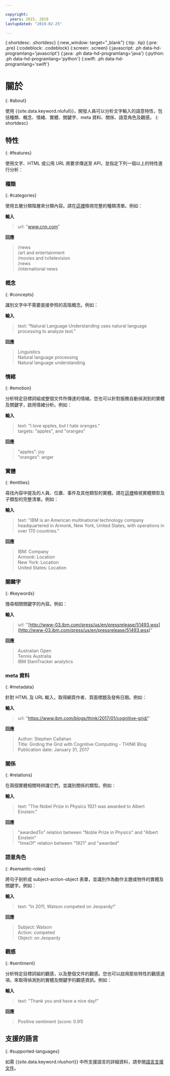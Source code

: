```yaml
---

copyright:
  years: 2015, 2019
lastupdated: "2019-02-25"

---
```


{:shortdesc: .shortdesc}
{:new_window: target="_blank"}
{:tip: .tip}
{:pre: .pre}
{:codeblock: .codeblock}
{:screen: .screen}
{:javascript: .ph data-hd-programlang='javascript'}
{:java: .ph data-hd-programlang='java'}
{:python: .ph data-hd-programlang='python'}
{:swift: .ph data-hd-programlang='swift'}

# 關於
{: #about}

使用 {{site.data.keyword.nlufull}}，開發人員可以分析文字輸入的語意特性，包括種類、概念、情緒、實體、關鍵字、meta 資料、關係、語意角色及觀感。
{: shortdesc}

## 特性
{: #features}

使用文字、HTML 或公用 URL 將要求傳送至 API，並指定下列一個以上的特性進行分析：

### 種類
{: #categories}

使用五層分類階層來分類內容。請在[這裡](/docs/services/natural-language-understanding?topic=natural-language-understanding-categories-hierarchy)檢視完整的種類清單。例如：

**輸入**
> url: "www.cnn.com"

**回應**
> /news </br>
> /art and entertainment </br>
> /movies and tv/television </br>
> /news </br>
> /international news

### 概念
{: #concepts}

識別文字中不需要直接參照的高階概念。例如：

**輸入**
> text: "Natural Language Understanding uses natural language processing to analyze text."

**回應**
> Linguistics </br>
> Natural language processing </br>
> Natural language understanding

### 情緒
{: #emotion}

分析特定目標詞組或整個文件所傳達的情緒。您也可以針對服務自動偵測到的實體及關鍵字，啟用情緒分析。例如：

**輸入**
> text: "I love apples, but I hate oranges." </br>
> targets: "apples", and "oranges"

**回應**
> "apples": joy </br>
> "oranges": anger

### 實體
{: #entities}

尋找內容中提及的人員、位置、事件及其他類型的實體。請在[這裡](/docs/services/natural-language-understanding?topic=natural-language-understanding-entity-type-systems)檢視實體類型及子類型的完整清單。例如：

**輸入**
> text: "IBM is an American multinational technology company headquartered in Armonk, New York, United States, with operations in over 170 countries."

**回應**
> IBM: Company </br>
> Armonk: Location </br>
> New York: Location </br>
> United States: Location

### 關鍵字
{: #keywords}

搜尋相關關鍵字的內容。例如：

**輸入**
>url: "[http://www-03.ibm.com/press/us/en/pressrelease/51493.wss](http://www-03.ibm.com/press/us/en/pressrelease/51493.wss)"

**回應**
>Australian Open </br>
>Tennis Australia </br>
>IBM SlamTracker analytics

### meta 資料
{: #metadata}

針對 HTML 及 URL 輸入，取得網頁作者、頁面標題及發佈日期。例如：

**輸入**
>url: "https://www.ibm.com/blogs/think/2017/01/cognitive-grid/"

**回應**
>Author: Stephen Callahan </br>
>Title: Girding the Grid with Cognitive Computing - THINK Blog </br>
>Publication date: January 31, 2017

### 關係
{: #relations}

在兩個實體相關時辨識它們，並識別關係的類型。例如：

**輸入**
>text: "The Nobel Prize in Physics 1921 was awarded to Albert Einstein."

**回應**
>"awardedTo" relation between "Noble Prize in Physics" and "Albert Einstein" </br>
>"timeOf" relation between "1921" and "awarded"

### 語意角色
{: #semantic-roles}

將句子剖析成 subject-action-object 表單，並識別作為動作主題或物件的實體及關鍵字。例如：

**輸入**
>text: "In 2011, Watson competed on Jeopardy!"

**回應**
>Subject: Watson </br>
>Action: competed </br>
>Object: on Jeopardy

### 觀感
{: #sentiment}

分析特定目標詞組的觀感，以及整個文件的觀感。您也可以啟用那些特性的觀感選項，來取得偵測到的實體及關鍵字的觀感資訊。例如：

**輸入**
>text: "Thank you and have a nice day!"

**回應**
>Positive sentiment (score: 0.91)

## 支援的語言
{: #supported-languages}

如需 {{site.data.keyword.nlushort}} 中所支援語言的詳細資料，請參閱[語言支援文件](/docs/services/natural-language-understanding?topic=natural-language-understanding-language-support)。
